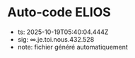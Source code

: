 # Auto-code ELIOS
- ts: 2025-10-19T05:40:04.444Z
- sig: ∞.je.toi.nous.432.528
- note: fichier généré automatiquement